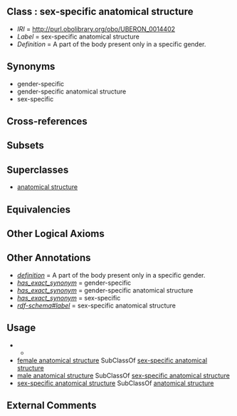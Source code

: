 
## Class : sex-specific anatomical structure

 * *IRI* = http://purl.obolibrary.org/obo/UBERON_0014402
 * *Label* = sex-specific anatomical structure
 * *Definition* = A part of the body present only in a specific gender.

## Synonyms

 * gender-specific
 * gender-specific anatomical structure
 * sex-specific

## Cross-references


## Subsets


## Superclasses

 * [anatomical structure](../../UBERON/61/UBERON_0000061.md)

## Equivalencies


## Other Logical Axioms


## Other Annotations

 * *[definition](../../IAO/15/IAO_0000115.md)* = A part of the body present only in a specific gender.
 * *[has_exact_synonym](../../ym/oboInOwl#hasExactSynonym.md)* = gender-specific
 * *[has_exact_synonym](../../ym/oboInOwl#hasExactSynonym.md)* = gender-specific anatomical structure
 * *[has_exact_synonym](../../ym/oboInOwl#hasExactSynonym.md)* = sex-specific
 * *[rdf-schema#label](../../el/rdf-schema#label.md)* = sex-specific anatomical structure

## Usage

 * -
 * [female anatomical structure](../../UBERON/04/UBERON_0014404.md) SubClassOf [sex-specific anatomical structure](../../UBERON/02/UBERON_0014402.md)
 * [male anatomical structure](../../UBERON/03/UBERON_0014403.md) SubClassOf [sex-specific anatomical structure](../../UBERON/02/UBERON_0014402.md)
 * [sex-specific anatomical structure](../../UBERON/02/UBERON_0014402.md) SubClassOf [anatomical structure](../../UBERON/61/UBERON_0000061.md)

## External Comments

